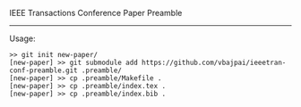 IEEE Transactions Conference Paper Preamble
- - -

Usage:

    >> git init new-paper/
    [new-paper] >> git submodule add https://github.com/vbajpai/ieeetran-conf-preamble.git .preamble/
    [new-paper] >> cp .preamble/Makefile .
    [new-paper] >> cp .preamble/index.tex .
    [new-paper] >> cp .preamble/index.bib .